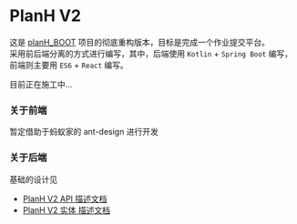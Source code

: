 # PlanH V2

这是 [planH_BOOT](https://github.com/kanetah/planH_BOOT) 项目的彻底重构版本，目标是完成一个作业提交平台。  
采用前后端分离的方式进行编写，其中，后端使用 `Kotlin` + `Spring Boot` 编写，前端则主要用 `ES6` + `React` 编写。

目前正在施工中...

### 关于前端
暂定借助于蚂蚁家的 ant-design 进行开发

### 关于后端
基础的设计见
- [PlanH V2 API 描述文档](https://github.com/kanetah/planhv2/blob/master/api/planH-api.md)
- [PlanH V2 实体 描述文档](https://github.com/kanetah/planhv2/blob/master/api/planH-entity.md)
